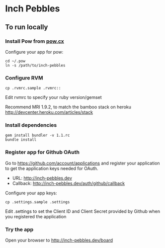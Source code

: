 # Inch Pebbles

## To run locally

### Install Pow from [pow.cx](http://pow.cx)

Configure your app for pow:

    cd ~/.pow
    ln -s /path/to/inch-pebbles

### Configure RVM

    cp .rvmrc.sample .rvmrc::

Edit rvmrc to specify your ruby version/gemset

Recommend MRI 1.9.2, to match the bamboo stack on heroku http://devcenter.heroku.com/articles/stack

### Install dependencies

    gem install bundler -v 1.1.rc
    bundle install

### Register app for Github OAuth

Go to https://github.com/account/applications and register your
application to get the application keys needed for OAuth.

- URL: http://inch-pebbles.dev
- Callback: http://inch-pebbles.dev/auth/github/callback

Configure your app keys:

    cp .settings.sample .settings

Edit .settings to set the Client ID and Client Secret provided by
Github when you registered the application

### Try the app

Open your browser to http://inch-pebbles.dev/board
